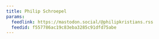 ```yaml
---
title: Philip Schroepel
params:
  feedlink: https://mastodon.social/@philipkristians.rss
  feedid: f557786ac19c83eba3285c91dfd75abe
---
```

